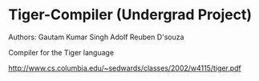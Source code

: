 # Tiger-Compiler (Undergrad Project)
Authors: 
Gautam Kumar Singh
Adolf Reuben D'souza

Compiler for the Tiger language 

http://www.cs.columbia.edu/~sedwards/classes/2002/w4115/tiger.pdf
